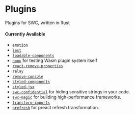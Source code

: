 # Plugins

Plugins for SWC, written in Rust

#### Currently Available

- [`emotion`](packages/emotion)
- [`jest`](packages/jest)
- [`loadable-components`](packages/loadable-components)
- [`noop`](packages/noop) for testing Wasm plugin system itself
- [`react-remove-properties`](packages/react-remove-properties)
- [`relay`](packages/relay)
- [`remove-console`](packages/remove-console)
- [`styled-components`](packages/styled-components)
- [`styled-jsx`](packages/styled-jsx)
- [`swc-confidential`](packages/swc-confidential) for hiding sensitive strings in your code.
- [`swc-magic`](packages/swc-magic) for building high-performance frameworks.
- [`transform-imports`](packages/transform-imports)
- [`prefresh`](packages/prefresh) for preact refresh transformation.
